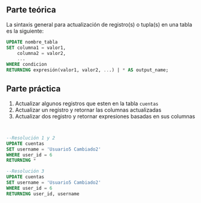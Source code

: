 ## Parte teórica

La sintaxis general para actualización de registro(s) o tupla(s) en una tabla es la siguiente:

```sql
UPDATE nombre_tabla
SET columna1 = valor1,
    columna2 = valor2,
    ...
WHERE condicion
RETURNING expresión(valor1, valor2, ...) | * AS output_name;
```

## Parte práctica

1. Actualizar algunos registros que esten en la tabla `cuentas`
2. Actualizar un registro y retornar las columnas actualizadas
3. Actualizar dos registro y retornar expresiones basadas en sus columnas

```sql


--Resolución 1 y 2
UPDATE cuentas
SET username = 'Usuario5 Cambiado2'
WHERE user_id = 6
RETURNING *

--Resolución 3
UPDATE cuentas
SET username = 'Usuario5 Cambiado2'
WHERE user_id = 6
RETURNING user_id, username

```
